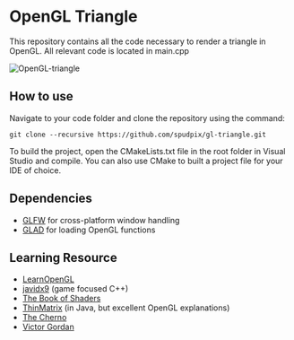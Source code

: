 # OpenGL Triangle
This repository contains all the code necessary to render a triangle in OpenGL. All relevant code is located in main.cpp

![OpenGL-triangle](https://user-images.githubusercontent.com/29679352/124736324-cb671a00-df0e-11eb-8b36-df605d42e17e.PNG)

## How to use

Navigate to your code folder and clone the repository using the command:
```
git clone --recursive https://github.com/spudpix/gl-triangle.git
```
To build the project, open the CMakeLists.txt file in the root folder in Visual Studio and compile. You can also use CMake to built a project file for your IDE of choice.

## Dependencies 

* [GLFW](https://github.com/glfw/glfw) for cross-platform window handling 
* [GLAD](https://github.com/Dav1dde/glad) for loading OpenGL functions

## Learning Resource

* [LearnOpenGL](https://learnopengl.com/)
* [javidx9](https://youtube.com/c/javidx9) (game focused C++) 
* [The Book of Shaders](https://thebookofshaders.com/) 
* [ThinMatrix](https://youtube.com/playlist?list=PLRIWtICgwaX0u7Rf9zkZhLoLuZVfUksDP) (in Java, but excellent OpenGL explanations) 
* [The Cherno](https://www.youtube.com/user/TheChernoProject)
* [Victor Gordan](https://www.youtube.com/channel/UC8WizezjQVClpWfdKMwtcmw)


